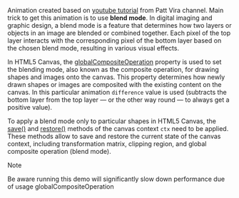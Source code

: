 Animation created based on [youtube tutorial](https://www.youtube.com/watch?v=QLhqlrRx-nE) from Patt Vira channel. Main trick to get this animation is to use **blend mode**.
In digital imaging and graphic design, a blend mode is a feature that determines how two layers or objects in an image are blended or combined together. Each pixel of the top layer interacts with the corresponding pixel of the bottom layer based on the chosen blend mode, resulting in various visual effects.

In HTML5 Canvas, the [globalCompositeOperation](https://developer.mozilla.org/en-US/docs/Web/API/CanvasRenderingContext2D/globalCompositeOperation) property is used to set the blending mode, also known as the composite operation, for drawing shapes and images onto the canvas. This property determines how newly drawn shapes or images are composited with the existing content on the canvas. In this particular animation `difference` value is used (subtracts the bottom layer from the top layer — or the other way round — to always get a positive value).

To apply a blend mode only to particular shapes in HTML5 Canvas, the [save()](https://developer.mozilla.org/en-US/docs/Web/API/CanvasRenderingContext2D/save) and [restore()](https://developer.mozilla.org/en-US/docs/Web/API/CanvasRenderingContext2D/restore) methods of the canvas context `ctx` need to be applied. These methods allow to save and restore the current state of the canvas context, including transformation matrix, clipping region, and global composite operation (blend mode).

> [!NOTE]
> Be aware running this demo will significantly slow down performance due of usage globalCompositeOperation
